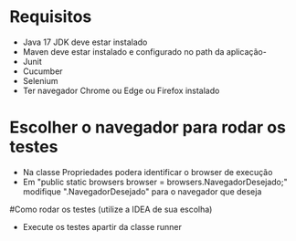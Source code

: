 # Requisitos

- Java 17 JDK deve estar instalado
- Maven deve estar instalado e configurado no path da aplicação-
- Junit
- Cucumber
- Selenium
- Ter navegador Chrome ou Edge ou Firefox instalado

# Escolher o navegador para rodar os testes

- Na classe Propriedades podera identificar o browser de execução
- Em "public static browsers browser = browsers.NavegadorDesejado;" modifique ".NavegadorDesejado" para o navegador que
  deseja

#Como rodar os  testes (utilize a IDEA de sua escolha)
- Execute os testes apartir da classe runner 